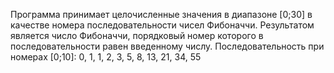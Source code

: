 Программа принимает целочисленные значения в диапазоне [0;30] в качестве номера 
последовательности чисел Фибоначчи. Результатом является число Фибоначчи, 
порядковый номер которого в последовательности равен введенному числу.
Последовательность при номерах [0;10]: 0, 1, 1, 2, 3, 5, 8, 13, 21, 34, 55
